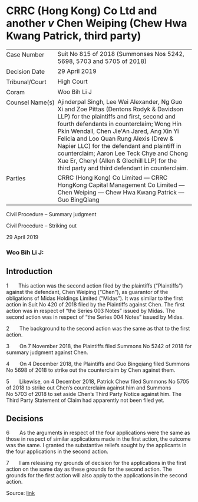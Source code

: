 # CRRC (Hong Kong) Co Ltd and another _v_ Chen Weiping (Chew Hwa Kwang Patrick, third party)  

<table id="info-table"><tbody><tr class="info-row"><td class="txt-label" style="padding: 4px 0px; white-space: nowrap" valign="top">Case Number</td><td class="txt-body">Suit No 815 of 2018 (Summonses Nos 5242, 5698, 5703 and 5705 of 2018)</td></tr><tr class="info-row"><td class="txt-label" style="padding: 4px 0px; white-space: nowrap" valign="top">Decision Date</td><td class="txt-body">29 April 2019</td></tr><tr class="info-row"><td class="txt-label" style="padding: 4px 0px; white-space: nowrap" valign="top">Tribunal/Court</td><td class="txt-body">High Court</td></tr><tr class="info-row"><td class="txt-label" style="padding: 4px 0px; white-space: nowrap" valign="top">Coram</td><td class="txt-body">Woo Bih Li J</td></tr><tr class="info-row"><td class="txt-label" style="padding: 4px 0px; white-space: nowrap" valign="top">Counsel Name(s)</td><td class="txt-body">Ajinderpal Singh, Lee Wei Alexander, Ng Guo Xi and Zoe Pittas (Dentons Rodyk &amp; Davidson LLP) for the plaintiffs and first, second and fourth defendants in counterclaim; Wong Hin Pkin Wendall, Chen Jie'An Jared, Ang Xin Yi Felicia and Loo Quan Rung Alexis (Drew &amp; Napier LLC) for the defendant and plaintiff in counterclaim; Aaron Lee Teck Chye and Chong Xue Er, Cheryl (Allen &amp; Gledhill LLP) for the third party and third defendant in counterclaim.</td></tr><tr class="info-row"><td class="txt-label" style="padding: 4px 0px; white-space: nowrap" valign="top">Parties</td><td class="txt-body">CRRC (Hong Kong) Co Limited — CRRC HongKong Capital Management Co Limited — Chen Weiping — Chew Hwa Kwang Patrick — Guo BingQiang</td></tr></tbody></table>

Civil Procedure – Summary judgment

Civil Procedure – Striking out

29 April 2019

### Woo Bih Li J:

## Introduction

1       This action was the second action filed by the plaintiffs (“Plaintiffs”) against the defendant, Chen Weiping (“Chen”), as guarantor of the obligations of Midas Holdings Limited (“Midas”). It was similar to the first action in Suit No 420 of 2018 filed by the Plaintiffs against Chen. The first action was in respect of “the Series 003 Notes” issued by Midas. The second action was in respect of “the Series 004 Notes” issued by Midas.

2       The background to the second action was the same as that to the first action.

3       On 7 November 2018, the Plaintiffs filed Summons No 5242 of 2018 for summary judgment against Chen.

4       On 4 December 2018, the Plaintiffs and Guo Bingqiang filed Summons No 5698 of 2018 to strike out the counterclaim by Chen against them.

5       Likewise, on 4 December 2018, Patrick Chew filed Summons No 5705 of 2018 to strike out Chen’s counterclaim against him and Summons No 5703 of 2018 to set aside Chen’s Third Party Notice against him. The Third Party Statement of Claim had apparently not been filed yet.

## Decisions

6       As the arguments in respect of the four applications were the same as those in respect of similar applications made in the first action, the outcome was the same. I granted the substantive reliefs sought by the applicants in the four applications in the second action.

7       I am releasing my grounds of decision for the applications in the first action on the same day as these grounds for the second action. The grounds for the first action will also apply to the applications in the second action.


Source: [link](https://www.lawnet.sg:443/lawnet/web/lawnet/free-resources?p_p_id=freeresources_WAR_lawnet3baseportlet&p_p_lifecycle=1&p_p_state=normal&p_p_mode=view&_freeresources_WAR_lawnet3baseportlet_action=openContentPage&_freeresources_WAR_lawnet3baseportlet_docId=%2FJudgment%2F23111-SSP.xml)